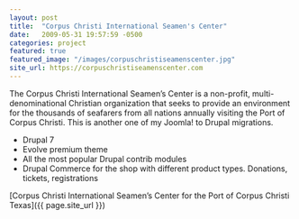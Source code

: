 ```yaml
---
layout: post
title:  "Corpus Christi International Seamen's Center"
date:   2009-05-31 19:57:59 -0500
categories: project
featured: true
featured_image: "/images/corpuschristiseamenscenter.jpg"
site_url: https://corpuschristiseamenscenter.com
---
```

The Corpus Christi International Seamen’s Center is a non-profit, multi-denominational Christian organization that seeks to provide an environment for the thousands of seafarers from all nations annually visiting the Port of Corpus Christi. This is another one of my Joomla! to Drupal migrations.

* Drupal 7
* Evolve premium theme
* All the most popular Drupal contrib modules
* Drupal Commerce for the shop with different product types. Donations, tickets, registrations


[Corpus Christi International Seamen’s Center for the Port of Corpus Christi Texas]({{ page.site_url }})